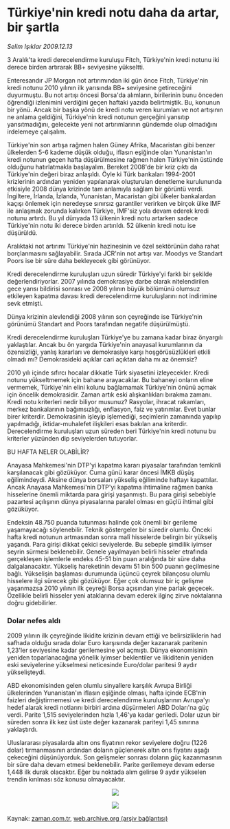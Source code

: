 # Türkiye'nin kredi notu daha da artar, bir şartla

*Selim Işıklar 2009.12.13*

<tr><td class="metin" colspan="2" style="padding-top: 20px; padding-left: 5px; ">3 Aralık'ta  kredi derecelendirme kuruluşu Fitch, Türkiye'nin kredi notunu iki derece birden artırarak BB+ seviyesine yükseltti.</td></tr><tr><td class="metin" colspan="2" style="padding-top: 20px; padding-left: 5px; "><p>Enteresandır JP Morgan not artırımından iki gün önce Fitch, Türkiye'nin kredi notunu 2010 yılının ilk yarısında BB+ seviyesine getireceğini duyurmuştu. Bu not artışı öncesi Borsa'da alımların, birilerinin bunu önceden öğrendiği izlenimini verdiğini geçen haftaki yazıda belirtmiştik. Bu, konunun bir yönü. Ancak bir başka yönü de kredi notu veren kurumları ve not artışının ne anlama geldiğini, Türkiye'nin kredi notunun gerçeğini yansıtıp yansıtmadığını, gelecekte yeni not artırımlarının gündemde olup olmadığını irdelemeye çalışalım.
<p> Türkiye'nin son artışa rağmen halen Güney Afrika, Macaristan gibi benzer ülkelerden 5-6 kademe düşük olduğu, iflasın eşiğinde olan Yunanistan'ın kredi notunun geçen hafta düşürülmesine rağmen halen Türkiye'nin üstünde olduğunu hatırlatmakla başlayalım. Bereket 2008'de bir kriz çıktı da Türkiye'nin değeri biraz anlaşıldı. Öyle ki Türk bankaları 1994-2001 krizlerinin ardından yeniden yapılanarak oluşturulan denetleme kurulununda etkisiyle 2008 dünya krizinde tam anlamıyla sağlam bir görüntü verdi. İngiltere, İrlanda, İzlanda, Yunanistan, Macaristan gibi ülkeler bankalardan kaçışı önlemek için neredeyse sınırsız garantiler verirken ve birçok ülke IMF ile anlaşmak zorunda kalırken Türkiye, IMF'siz yola devam ederek kredi notunu artırdı. Bu yıl dünyada 13 ülkenin kredi notu artarken sadece Türkiye'nin notu iki derece birden artırıldı. 52 ülkenin kredi notu ise düşürüldü.
<p> Aralıktaki not artırımı Türkiye'nin hazinesinin ve özel sektörünün daha rahat borçlanmasını sağlayabilir. Sırada JCR'nin not artışı var. Moodys ve Standart Poors ise bir süre daha bekleyecek gibi görünüyor.
<p> Kredi derecelendirme kuruluşları uzun süredir Türkiye'yi farklı bir şekilde değerlendiriyorlar. 2007 yılında demokrasiye darbe olarak nitelendirilen gece yarısı bildirisi sonrası ve 2008 yılının büyük bölümünü olumsuz etkileyen kapatma davası kredi derecelendirme kuruluşlarını not indirimine sevk etmişti.
<p> Dünya krizinin alevlendiği 2008 yılının son çeyreğinde ise Türkiye'nin görünümü Standart and Poors tarafından negatife düşürülmüştü.
<p> Kredi derecelendirme kuruluşları Türkiye'ye bu zamana kadar biraz önyargılı yaklaştılar. Ancak bu ön yargıda Türkiye'nin anayasal kurumlarının da özensizliği, yanlış kararları ve demokrasiye karşı hoşgörüsüzlükleri etkili olmadı mı? Demokrasideki açıklar cari açıktan daha mı az önemsiz?
<p> 2010 yılı içinde sıfırcı hocalar dikkatle Türk siyasetini izleyecekler. Kredi notunu yükseltmemek için bahane arayacaklar. Bu bahaneyi onların eline vermemek, Türkiye'nin elini kolunu bağlamamak Türkiye'nin önünü açmak için öncelik demokrasidir. Zaman artık eski alışkanlıkları bırakma zamanı. Kredi notu kriterleri nedir biliyor musunuz? Rasyolar, ihracat rakamları, merkez bankalarının bağımsızlığı, enflasyon, faiz ve yatırımlar. Evet bunlar birer kriterdir. Demokrasinin işleyip işlemediği, seçimlerin zamanında yapılıp yapılmadığı, iktidar-muhalefet ilişkileri esas bakılan ana kriterdir. Derecelendirme kuruluşları uzun süreden beri Türkiye'nin kredi notunu bu kriterler yüzünden dip seviyelerden tutuyorlar.
<p>BU HAFTA NELER OLABİLİR?
<p>Anayasa Mahkemesi'nin DTP'yi kapatma kararı piyasalar tarafından temkinli karşılanacak gibi gözüküyor. Cuma günü karar öncesi İMKB düşüş eğilimindeydi. Aksine dünya borsaları yükseliş eğiliminde haftayı kapattılar. Ancak Anayasa Mahkemesi'nin DTP'yi kapatma ihtimaline rağmen banka hisselerine önemli miktarda para girişi yaşanmıştı. Bu para girişi sebebiyle pazartesi açılışının dünya piyasalarına paralel olması en güçlü ihtimal gibi gözüküyor.
<p> Endeksin 48.750 puanda tutunması halinde çok önemli bir gerileme yaşamayacağı söylenebilir. Teknik göstergeler bir süredir olumlu. Önceki hafta kredi notunun artmasından sonra malî hisselerde belirgin bir yükseliş yaşandı. Para girişi dikkat çekici seviyelerde. Bu sebeple şimdilik iyimser seyrin sürmesi beklenebilir. Genele yayılmayan belirli hisseler etrafında gerçekleşen işlemlerle endeks 45-51 bin puan aralığında bir süre daha dalgalanacaktır. Yükseliş hareketinin devamı 51 bin 500 puanın geçilmesine bağlı. Yükselişin başlaması durumunda üçüncü çeyrek bilançosu olumlu hisselere ilgi sürecek gibi gözüküyor. Eğer çok olumsuz bir iç gelişme yaşanmazsa 2010 yılının ilk çeyreği Borsa açısından yine parlak geçecek. Özellikle belirli hisseler yeni ataklarına devam ederek ilginç zirve noktalarına doğru gidebilirler.
<p><h3>Dolar nefes aldı</h3>
<p>2009 yılının ilk çeyreğinde likidite krizinin devam ettiği ve belirsizliklerin had safhada olduğu sırada dolar Euro karşısında değer kazanarak paritenin 1,23'ler seviyesine kadar gerilemesine yol açmıştı. Dünya ekonomisinin yeniden toparlanacağına yönelik iyimser beklentiler ve likiditenin yeniden eski seviyelerine yükselmesi neticesinde Euro/dolar paritesi 9 aydır yükselişteydi.
<p> ABD ekonomisinden gelen olumlu sinyallere karşılık Avrupa Birliği ülkelerinden Yunanistan'ın iflasın eşiğinde olması, hafta içinde ECB'nin faizleri değiştirmemesi ve kredi derecelendirme kuruluşlarının Avrupa'yı hedef alarak kredi notlarını birbiri ardına düşürmeleri ABD Doları'na güç verdi. Parite 1,515 seviyelerinden hızla 1,46'ya kadar geriledi. Dolar uzun bir süreden sonra ilk kez üst üste değer kazanarak pariteyi 1,45 sınırına yaklaştırdı.
<p> Uluslararası piyasalarda altın ons fiyatının rekor seviyelere doğru (1226 dolar) tırmanmasının ardından doların güçlenerek altın ons fiyatını aşağı çekeceğini düşünüyorduk. Son gelişmeler sonrası doların güç kazanmasının bir süre daha devam etmesi beklenebilir. Parite gerilemeye devam ederse 1,448 ilk durak olacaktır. Eğer bu noktada alım gelirse 9 aydır yükselen trendin kırılması söz konusu olmayacaktır.

<p align="center"><img src="http://web.archive.org/web/20091214211006im_/http://medya.zaman.com.tr/2009/12/13/imkb01.jpg"/>
<p align="center"><img src="http://web.archive.org/web/20091214211006im_/http://medya.zaman.com.tr/2009/12/13/borsa01.jpg"/><br/></p></p></p></p></p></p></p></p></p></p></p></p></p></p></p></p></td></tr>

Kaynak: [zaman.com.tr](http://zaman.com.tr/yazar.do?yazino=926672), [web.archive.org (arşiv bağlantısı)](http://web.archive.org/web/20091214211006/http://zaman.com.tr:80/yazar.do?yazino=926672)
